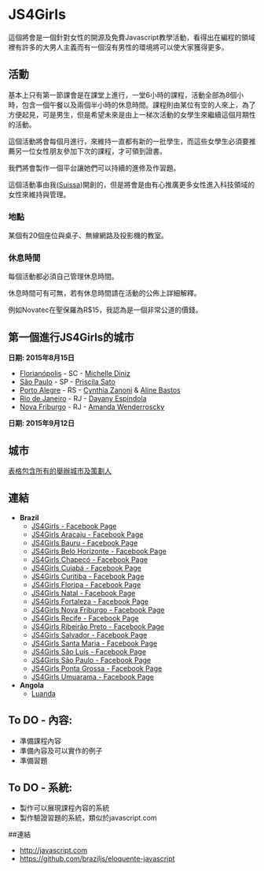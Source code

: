 
# JS4Girls
這個將會是一個針對女性的開源及免費Javascript教學活動，看得出在編程的領域裡有許多的大男人主義而有一個沒有男性的環境將可以使大家獲得更多。

## 活動

基本上只有第一節課會是在課堂上進行，一堂6小時的課程，活動全部為8個小時，包含一個午餐以及兩個半小時的休息時間。課程則由某位有空的人來上，為了方便起見，可是男生，但是希望未來是由上一梯次活動的女學生來繼續這個月期性的活動。

這個活動將會每個月進行，來維持一直都有新的一批學生，而這些女學生必須要推薦另一位女性朋友參加下次的課程，才可領到證書。

我們將會製作一個平台讓她們可以持續的進修及作習題。

這個活動事由我([Suissa](https://fb.com/suissa))開創的，但是將會是由有心推廣更多女性進入科技領域的女性來維持與管理。

### 地點
某個有20個座位與桌子、無線網路及投影機的教室。

### 休息時間
每個活動都必須自己管理休息時間。

休息時間可有可無，若有休息時間請在活動的公佈上詳細解釋。

例如Novatec在聖保羅為R$15，我認為是一個非常公道的價錢。

## 第一個進行JS4Girls的城市

**日期: 2015年8月15日**

- [Florianópolis](https://www.facebook.com/JS4GirlsFloripa) - SC - [Michelle Diniz](https://github.com/MichelleDiniz)
- [São Paulo](https://www.facebook.com/JS4GirlsSampa) - SP - [Priscila Sato](https://github.com/mayogax)
- [Porto Alegre](https://www.facebook.com/js4girlsportoalegre) - RS - [Cynthia Zanoni](https://github.com/cyz) & [Aline Bastos](https://github.com/alinebastos)
- [Rio de Janeiro](https://www.facebook.com/JS4GirlsRio) - RJ - [Dayany Espíndola](https://github.com/dayanyrec)
- [Nova Friburgo](https://www.facebook.com/JS4GirlsNovaFriburgo) - RJ - [Amanda Wenderroscky]()

**日期: 2015年9月12日**

## 城市


[表格包含所有的舉辦城市及策劃人](https://docs.google.com/spreadsheets/d/1WXHcy_hZi766Se7GVjC18XjM7DrE4PFlZ3T5Ls3c4tY/edit?usp=sharing)

## 連結

- **Brazil**
  - [JS4Girls - Facebook Page](https://www.facebook.com/js4girls)
  - [JS4Girls Aracaju - Facebook Page](https://www.facebook.com/JS4GirlsAracaju/)
  - [JS4Girls Bauru - Facebook Page](https://www.facebook.com/JS4Girls-Bauru-900526446669092/)
  - [JS4Girls Belo Horizonte - Facebook Page](https://www.facebook.com/JS4Girls.Brasil.BeloHorizonte/)
  - [JS4Girls Chapecó - Facebook Page](https://www.facebook.com/JS4Girls.Brasil.Chapeco)
  - [JS4Girls Cuiabá - Facebook Page](https://www.facebook.com/JS4Girls-Cuiabá-1617651935168412/)
  - [JS4Girls Curitiba - Facebook Page](https://www.facebook.com/JS4Girls.Curitiba)
  - [JS4Girls Floripa - Facebook Page](https://www.facebook.com/JS4GirlsFloripa)
  - [JS4Girls Natal - Facebook Page](https://www.facebook.com/JS4Girls.Brasil.Natal/)
  - [JS4Girls Fortaleza - Facebook Page](https://www.facebook.com/JS4GirlsFortaleza)
  - [JS4Girls Nova Friburgo - Facebook Page](https://www.facebook.com/JS4GirlsNovaFriburgo)
  - [JS4Girls Recife - Facebook Page](https://www.facebook.com/JS4Girls-Recife-1643345152589209/)
  - [JS4Girls Ribeirão Preto - Facebook Page](https://www.facebook.com/JS4Girls.Brasil.Ribeirao.Preto/)
  - [JS4Girls Salvador - Facebook Page](https://www.facebook.com/JS4GirlsSalvador)
  - [JS4Girls Santa Maria - Facebook Page](https://www.facebook.com/JS4Girls.Brasil.SantaMaria)
  - [JS4Girls São Luís - Facebook Page](https://www.facebook.com/JS4GirlsSaoLuis)
  - [JS4Girls São Paulo - Facebook Page](https://www.facebook.com/JS4GirlsSampa)
  - [JS4Girls Ponta Grossa - Facebook Page](https://www.facebook.com/JS4Girls.PontaGrossa)
  - [JS4Girls Umuarama - Facebook Page](https://www.facebook.com/JS4Girls.Brasil.Umuarama/?ref=br_rs)
- **Angola**
  - [Luanda](https://www.facebook.com/JS4Girls.Angola.Luanda/)



## To DO - 內容:

- 準備課程內容
- 準備內容及可以實作的例子
- 準備習題

## To DO - 系統:

- 製作可以展現課程內容的系統
- 製作驗證習題的系統，類似於javascript.com

##連結

- http://javascript.com
- https://github.com/braziljs/eloquente-javascript
